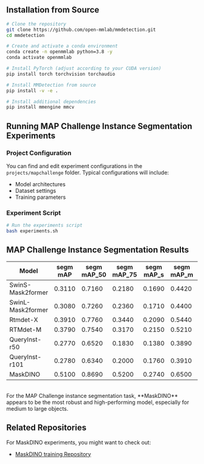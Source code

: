 
## Installation from Source

```bash
# Clone the repository
git clone https://github.com/open-mmlab/mmdetection.git
cd mmdetection

# Create and activate a conda environment
conda create -n openmmlab python=3.8 -y
conda activate openmmlab

# Install PyTorch (adjust according to your CUDA version)
pip install torch torchvision torchaudio

# Install MMDetection from source
pip install -v -e .

# Install additional dependencies
pip install mmengine mmcv
```

## Running MAP Challenge Instance Segmentation Experiments

### Project Configuration
You can find and edit experiment configurations in the `projects/mapchallenge` folder. Typical configurations will include:
- Model architectures
- Dataset settings
- Training parameters

### Experiment Script
```bash
# Run the experiments script
bash experiments.sh
```
## MAP Challenge Instance Segmentation Results

| Model | segm mAP | segm mAP_50 | segm mAP_75 | segm mAP_s | segm mAP_m | segm mAP_l |
|-------|----------|-------------|-------------|------------|------------|------------|
| SwinS-Mask2former | 0.3110 | 0.7160 | 0.2180 | 0.1690 | 0.4420 | 0.0990 |
| SwinL-Mask2former | 0.3080 | 0.7260 | 0.2360 | 0.1710 | 0.4400 | 0.1310 |
| Rtmdet-X | 0.3910 | 0.7760 | 0.3440 | 0.2090 | 0.5440 | 0.2930 |
| RTMdet-M | 0.3790 | 0.7540 | 0.3170 | 0.2150 | 0.5210 | 0.2820 |
| QueryInst-r50 | 0.2770 | 0.6520 | 0.1830 | 0.1380 | 0.3890 | 0.1530 |
| QueryInst-r101 | 0.2780 | 0.6340 | 0.2000 | 0.1760 | 0.3910 | 0.1010 |
| MaskDINO | 0.5100 | 0.8690 | 0.5200 | 0.2740 | 0.6500 | 0.6560 |

<br>
For the MAP Challenge instance segmentation task, **MaskDINO** appears to be the most robust and high-performing model, especially for medium to large objects.

## Related Repositories

For MaskDINO experiments, you might want to check out:
- [MaskDINO training Repository](https://github.com/saidineshpola/MaskDINO-mapchallenge/blob/main/README.md)

